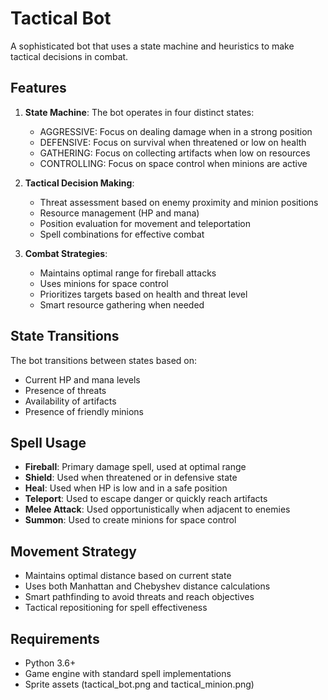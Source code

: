 # Tactical Bot

A sophisticated bot that uses a state machine and heuristics to make tactical decisions in combat.

## Features

1. **State Machine**: The bot operates in four distinct states:
   - AGGRESSIVE: Focus on dealing damage when in a strong position
   - DEFENSIVE: Focus on survival when threatened or low on health
   - GATHERING: Focus on collecting artifacts when low on resources
   - CONTROLLING: Focus on space control when minions are active

2. **Tactical Decision Making**:
   - Threat assessment based on enemy proximity and minion positions
   - Resource management (HP and mana)
   - Position evaluation for movement and teleportation
   - Spell combinations for effective combat

3. **Combat Strategies**:
   - Maintains optimal range for fireball attacks
   - Uses minions for space control
   - Prioritizes targets based on health and threat level
   - Smart resource gathering when needed

## State Transitions

The bot transitions between states based on:
- Current HP and mana levels
- Presence of threats
- Availability of artifacts
- Presence of friendly minions

## Spell Usage

- **Fireball**: Primary damage spell, used at optimal range
- **Shield**: Used when threatened or in defensive state
- **Heal**: Used when HP is low and in a safe position
- **Teleport**: Used to escape danger or quickly reach artifacts
- **Melee Attack**: Used opportunistically when adjacent to enemies
- **Summon**: Used to create minions for space control

## Movement Strategy

- Maintains optimal distance based on current state
- Uses both Manhattan and Chebyshev distance calculations
- Smart pathfinding to avoid threats and reach objectives
- Tactical repositioning for spell effectiveness

## Requirements

- Python 3.6+
- Game engine with standard spell implementations
- Sprite assets (tactical_bot.png and tactical_minion.png) 